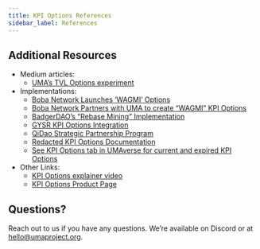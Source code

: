 ```yaml
---
title: KPI Options References
sidebar_label: References
---
```


## Additional Resources

- Medium articles:
    - [UMA’s TVL Options experiment](https://medium.com/uma-project/uma-kpi-options-and-airdrop-bae86be16ce4)
- Implementations:
    - [Boba Network Launches ‘WAGMI’ Options](https://boba.network/wagmi/)
    - [Boba Network Partners with UMA to create “WAGMI” KPI Options](https://medium.com/uma-project/boba-network-partners-with-uma-to-create-wagmi-kpi-options-d967427ebad6)
    - [BadgerDAO’s “Rebase Mining” Implementation](https://medium.com/uma-project/badgerdaos-rebase-mining-kicks-off-now-using-uma-s-kpi-options-cd75f71dc1fa)
    - [GYSR KPI Options Integration](https://medium.com/uma-project/learn-about-gysr-streamed-kpi-options-41ac26cbc613)
    - [QiDao Strategic Partnership Program](https://0xlaozi.medium.com/qidao-partners-with-uma-to-power-strategic-partner-program-cfd0d29adbf6)
    - [Redacted KPI Options Documentation](https://redacted-cartel.gitbook.io/redacted/ecosystem-alignements/uma)
    - [See KPI Options tab in UMAverse for current and expired KPI Options](https://umaverse.vercel.app)
- Other Links:
    - [KPI Options explainer video](https://www.youtube.com/watch?v=U1xNkCbuiPA&amp%3Bfeature=youtu.be)
    - [KPI Options Product Page](https://umaproject.org/kpi-options.html)

## Questions?

Reach out to us if you have any questions. We’re available on Discord or at hello@umaproject.org.
